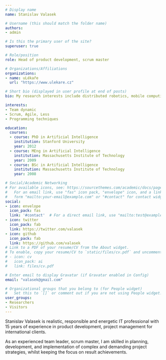 ```yaml
---
# Display name
name: Stanislav Valasek

# Username (this should match the folder name)
authors:
- admin

# Is this the primary user of the site?
superuser: true

# Role/position
role: Head of product development, scrum master

# Organizations/Affiliations
organizations:
- name: uLékaře
  url: "https://www.ulekare.cz"

# Short bio (displayed in user profile at end of posts)
bio: My research interests include distributed robotics, mobile computing and programmable matter.

interests:
- Team dynamic
- Scrum, Agile, Less
- Programming techniques

education:
  courses:
  - course: PhD in Artificial Intelligence
    institution: Stanford University
    year: 2012
  - course: MEng in Artificial Intelligence
    institution: Massachusetts Institute of Technology
    year: 2009
  - course: BSc in Artificial Intelligence
    institution: Massachusetts Institute of Technology
    year: 2008

# Social/Academic Networking
# For available icons, see: https://sourcethemes.com/academic/docs/page-builder/#icons
#   For an email link, use "fas" icon pack, "envelope" icon, and a link in the
#   form "mailto:your-email@example.com" or "#contact" for contact widget.
social:
- icon: envelope
  icon_pack: fas
  link: '#contact'  # For a direct email link, use "mailto:test@example.org".
- icon: twitter
  icon_pack: fab
  link: https://twitter.com/valasek
- icon: github
  icon_pack: fab
  link: https://github.com/valasek
# Link to a PDF of your resume/CV from the About widget.
# To enable, copy your resume/CV to `static/files/cv.pdf` and uncomment the lines below.
# - icon: cv
#   icon_pack: ai
#   link: files/cv.pdf

# Enter email to display Gravatar (if Gravatar enabled in Config)
email: "valasek@gmail.com"

# Organizational groups that you belong to (for People widget)
#   Set this to `[]` or comment out if you are not using People widget.
user_groups:
- Researchers
- Visitors
---
```


Stanislav Valasek is realistic, responsible and energetic IT professional with 15 years of experience in product development, project management for international clients.

As an experienced team leader, scrum master, I am skilled in planning, development, and implementation of complex and demanding project strategies, whilst keeping the focus on result achievements.
